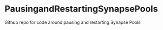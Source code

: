 # PausingandRestartingSynapsePools
Github repo for code around pausing and restarting Synapse Pools
